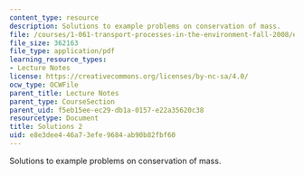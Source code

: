 ```yaml
---
content_type: resource
description: Solutions to example problems on conservation of mass.
file: /courses/1-061-transport-processes-in-the-environment-fall-2008/e8e3dee446a73efe9684ab90b82fbf60_solutions2.pdf
file_size: 362163
file_type: application/pdf
learning_resource_types:
- Lecture Notes
license: https://creativecommons.org/licenses/by-nc-sa/4.0/
ocw_type: OCWFile
parent_title: Lecture Notes
parent_type: CourseSection
parent_uid: f5eb15ee-ec29-db1a-0157-e22a35620c38
resourcetype: Document
title: Solutions 2
uid: e8e3dee4-46a7-3efe-9684-ab90b82fbf60
---
```

Solutions to example problems on conservation of mass.